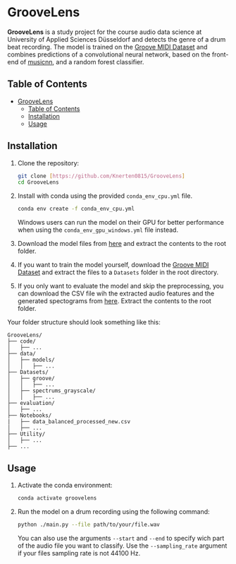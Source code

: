 # GrooveLens

**GrooveLens** is a study project for the course audio data science at University of Applied Sciences Düsseldorf and detects the genre of a drum beat recording. The model is trained on the [Groove MIDI Dataset](https://magenta.tensorflow.org/datasets/groove) and combines predictions of a convolutional neural network, based on the front-end of [musicnn](https://github.com/jordipons/musicnn), and a random forest classifier.

## Table of Contents

- [GrooveLens](#groovelens)
  - [Table of Contents](#table-of-contents)
  - [Installation](#installation)
  - [Usage](#usage)

## Installation

1. Clone the repository:
    ```bash
    git clone [https://github.com/Knerten0815/GrooveLens]
    cd GrooveLens
    ```

2. Install with conda using the provided ``conda_env_cpu.yml`` file. 
    ```bash
    conda env create -f conda_env_cpu.yml
    ```

    Windows users can run the model on their GPU for better performance when using the ``conda_env_gpu_windows.yml`` file instead. 

3. Download the model files from [here](https://fhd.sharepoint.com/:u:/t/GeoCougher/EXtLhl6SuUNEobNJPG8ZZsABpdeIw7mlaiTu82cEWfJubQ?e=B3i9DU) and extract the contents to the root folder.
4. If you want to train the model yourself, download the [Groove MIDI Dataset](https://magenta.tensorflow.org/datasets/groove) and extract the files to a ``Datasets`` folder in the root directory.
5. If you only want to evaluate the model and skip the preprocessing, you can download the CSV file wih the extracted audio features and the generated spectograms from [here](https://fhd.sharepoint.com/:u:/t/GeoCougher/ESW0npAsNc5FqD1C8cuNDZgBg4i-Tt4ISpRhM5lW7AX78w?e=mi5MU7). Extract the contents to the root folder.

Your folder structure should look something like this:
```plaintext
GrooveLens/
├── code/
│   ├── ...
├── data/
│   ├── models/
│   │   ├── ...
├── Datasets/
│   ├── groove/
│   │   ├── ...
│   ├── spectrums_grayscale/
│   │   ├── ...
├── evaluation/
│   ├── ...
├── Notebooks/
|   ├── data_balanced_processed_new.csv
│   ├── ...
├── Utility/
│   ├── ...
├── ...
```

## Usage

1. Activate the conda environment:
    ```bash
    conda activate groovelens
    ```

2. Run the model on a drum recording using the following command:
    ```bash
    python ./main.py --file path/to/your/file.wav
    ```

    You can also use the arguments ``--start`` and ``--end`` to specify wich part of the audio file you want to classify. Use the ``--sampling_rate`` argument if your files sampling rate is not 44100 Hz.

